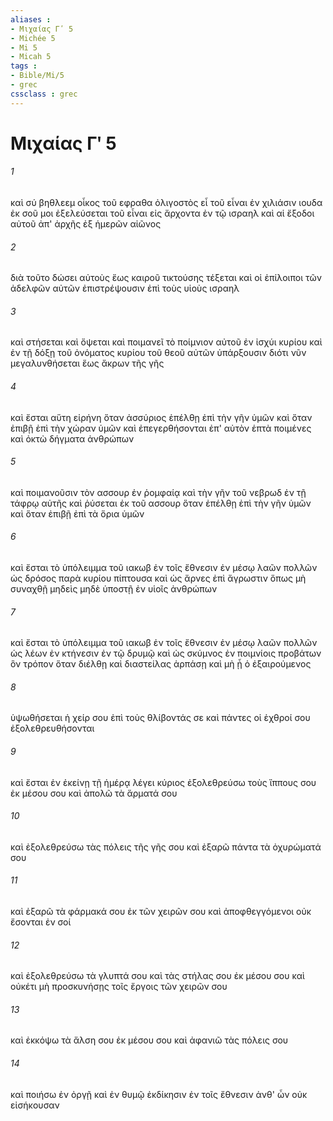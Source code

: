 ```yaml
---
aliases : 
- Μιχαίας Γʹ 5
- Michée 5
- Mi 5
- Micah 5
tags : 
- Bible/Mi/5
- grec
cssclass : grec
---
```


# Μιχαίας Γʹ 5

###### 1
καὶ σύ βηθλεεμ οἶκος τοῦ εφραθα ὀλιγοστὸς εἶ τοῦ εἶναι ἐν χιλιάσιν ιουδα ἐκ σοῦ μοι ἐξελεύσεται τοῦ εἶναι εἰς ἄρχοντα ἐν τῷ ισραηλ καὶ αἱ ἔξοδοι αὐτοῦ ἀπ' ἀρχῆς ἐξ ἡμερῶν αἰῶνος
###### 2
διὰ τοῦτο δώσει αὐτοὺς ἕως καιροῦ τικτούσης τέξεται καὶ οἱ ἐπίλοιποι τῶν ἀδελφῶν αὐτῶν ἐπιστρέψουσιν ἐπὶ τοὺς υἱοὺς ισραηλ
###### 3
καὶ στήσεται καὶ ὄψεται καὶ ποιμανεῖ τὸ ποίμνιον αὐτοῦ ἐν ἰσχύι κυρίου καὶ ἐν τῇ δόξῃ τοῦ ὀνόματος κυρίου τοῦ θεοῦ αὐτῶν ὑπάρξουσιν διότι νῦν μεγαλυνθήσεται ἕως ἄκρων τῆς γῆς
###### 4
καὶ ἔσται αὕτη εἰρήνη ὅταν ἀσσύριος ἐπέλθῃ ἐπὶ τὴν γῆν ὑμῶν καὶ ὅταν ἐπιβῇ ἐπὶ τὴν χώραν ὑμῶν καὶ ἐπεγερθήσονται ἐπ' αὐτὸν ἑπτὰ ποιμένες καὶ ὀκτὼ δήγματα ἀνθρώπων
###### 5
καὶ ποιμανοῦσιν τὸν ασσουρ ἐν ῥομφαίᾳ καὶ τὴν γῆν τοῦ νεβρωδ ἐν τῇ τάφρῳ αὐτῆς καὶ ῥύσεται ἐκ τοῦ ασσουρ ὅταν ἐπέλθῃ ἐπὶ τὴν γῆν ὑμῶν καὶ ὅταν ἐπιβῇ ἐπὶ τὰ ὅρια ὑμῶν
###### 6
καὶ ἔσται τὸ ὑπόλειμμα τοῦ ιακωβ ἐν τοῖς ἔθνεσιν ἐν μέσῳ λαῶν πολλῶν ὡς δρόσος παρὰ κυρίου πίπτουσα καὶ ὡς ἄρνες ἐπὶ ἄγρωστιν ὅπως μὴ συναχθῇ μηδεὶς μηδὲ ὑποστῇ ἐν υἱοῖς ἀνθρώπων
###### 7
καὶ ἔσται τὸ ὑπόλειμμα τοῦ ιακωβ ἐν τοῖς ἔθνεσιν ἐν μέσῳ λαῶν πολλῶν ὡς λέων ἐν κτήνεσιν ἐν τῷ δρυμῷ καὶ ὡς σκύμνος ἐν ποιμνίοις προβάτων ὃν τρόπον ὅταν διέλθῃ καὶ διαστείλας ἁρπάσῃ καὶ μὴ ᾖ ὁ ἐξαιρούμενος
###### 8
ὑψωθήσεται ἡ χείρ σου ἐπὶ τοὺς θλίβοντάς σε καὶ πάντες οἱ ἐχθροί σου ἐξολεθρευθήσονται
###### 9
καὶ ἔσται ἐν ἐκείνῃ τῇ ἡμέρᾳ λέγει κύριος ἐξολεθρεύσω τοὺς ἵππους σου ἐκ μέσου σου καὶ ἀπολῶ τὰ ἅρματά σου
###### 10
καὶ ἐξολεθρεύσω τὰς πόλεις τῆς γῆς σου καὶ ἐξαρῶ πάντα τὰ ὀχυρώματά σου
###### 11
καὶ ἐξαρῶ τὰ φάρμακά σου ἐκ τῶν χειρῶν σου καὶ ἀποφθεγγόμενοι οὐκ ἔσονται ἐν σοί
###### 12
καὶ ἐξολεθρεύσω τὰ γλυπτά σου καὶ τὰς στήλας σου ἐκ μέσου σου καὶ οὐκέτι μὴ προσκυνήσῃς τοῖς ἔργοις τῶν χειρῶν σου
###### 13
καὶ ἐκκόψω τὰ ἄλση σου ἐκ μέσου σου καὶ ἀφανιῶ τὰς πόλεις σου
###### 14
καὶ ποιήσω ἐν ὀργῇ καὶ ἐν θυμῷ ἐκδίκησιν ἐν τοῖς ἔθνεσιν ἀνθ' ὧν οὐκ εἰσήκουσαν
